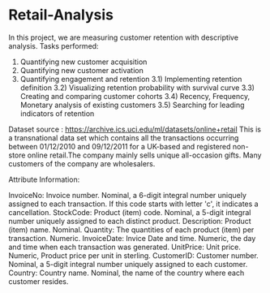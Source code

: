 # Retail-Analysis

In this project, we are measuring customer retention with descriptive analysis.
Tasks performed:
1) Quantifying new customer acquisition
2) Quantifying new customer activation
3) Quantifying engagement and retention
   3.1) Implementing retention definition
   3.2) Visualizing retention probability with survival curve
   3.3) Creating and comparing customer cohorts
   3.4) Recency, Frequency, Monetary analysis of existing customers
   3.5) Searching for leading indicators of retention



Dataset source : https://archive.ics.uci.edu/ml/datasets/online+retail
This is a transnational data set which contains all the transactions occurring between 01/12/2010 and 09/12/2011 for a UK-based and
registered non-store online retail.The company mainly sells unique all-occasion gifts. Many customers of the company are wholesalers.

Attribute Information:

InvoiceNo: Invoice number. Nominal, a 6-digit integral number uniquely assigned to each transaction. If this code starts with letter 'c', it indicates a cancellation.
StockCode: Product (item) code. Nominal, a 5-digit integral number uniquely assigned to each distinct product.
Description: Product (item) name. Nominal.
Quantity: The quantities of each product (item) per transaction. Numeric.
InvoiceDate: Invice Date and time. Numeric, the day and time when each transaction was generated.
UnitPrice: Unit price. Numeric, Product price per unit in sterling.
CustomerID: Customer number. Nominal, a 5-digit integral number uniquely assigned to each customer.
Country: Country name. Nominal, the name of the country where each customer resides.


